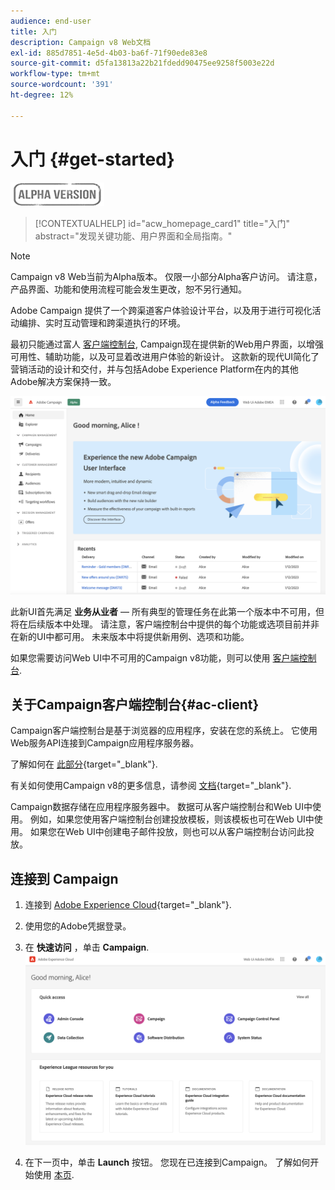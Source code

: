 ```yaml
---
audience: end-user
title: 入门
description: Campaign v8 Web文档
exl-id: 885d7851-4e5d-4b03-ba6f-71f90ede83e8
source-git-commit: d5fa13813a22b21fdedd90475ee9258f5003e22d
workflow-type: tm+mt
source-wordcount: '391'
ht-degree: 12%

---
```


# 入门 {#get-started}

![](../assets/do-not-localize/badge.png)

<!--
V8 web overview
context, scope (targets cross-channel practitioners), limitations
only existing customers
-->
>[!CONTEXTUALHELP]
>id="acw_homepage_card1"
>title="入门"
>abstract="发现关键功能、用户界面和全局指南。"

>[!NOTE]
>
>Campaign v8 Web当前为Alpha版本。 仅限一小部分Alpha客户访问。 请注意，产品界面、功能和使用流程可能会发生更改，恕不另行通知。

Adobe Campaign 提供了一个跨渠道客户体验设计平台，以及用于进行可视化活动编排、实时互动管理和跨渠道执行的环境。

最初只能通过富人 [客户端控制台](#ac-client), Campaign现在提供新的Web用户界面，以增强可用性、辅助功能，以及可显着改进用户体验的新设计。 这款新的现代UI简化了营销活动的设计和交付，并与包括Adobe Experience Platform在内的其他Adobe解决方案保持一致。


![](assets/home.png)

此新UI首先满足 **业务从业者**  — 所有典型的管理任务在此第一个版本中不可用，但将在后续版本中处理。 请注意，客户端控制台中提供的每个功能或选项目前并非在新的UI中都可用。 未来版本中将提供新用例、选项和功能。

如果您需要访问Web UI中不可用的Campaign v8功能，则可以使用 [客户端控制台](#ac-client).

## 关于Campaign客户端控制台{#ac-client}

Campaign客户端控制台是基于浏览器的应用程序，安装在您的系统上。 它使用Web服务API连接到Campaign应用程序服务器。

了解如何在 [此部分](https://experienceleague.adobe.com/docs/campaign/campaign-v8/new/connect.html){target="_blank"}.

有关如何使用Campaign v8的更多信息，请参阅 [文档](https://experienceleague.adobe.com/docs/campaign/campaign-v8/campaign-home.html?lang=zh-Hans){target="_blank"}.

Campaign数据存储在应用程序服务器中。 数据可从客户端控制台和Web UI中使用。 例如，如果您使用客户端控制台创建投放模板，则该模板也可在Web UI中使用。 如果您在Web UI中创建电子邮件投放，则也可以从客户端控制台访问此投放。

## 连接到 Campaign


1. 连接到 [Adobe Experience Cloud](http://experience.adobe.com){target="_blank"}.
1. 使用您的Adobe凭据登录。
1. 在 **快速访问** ，单击 **Campaign**.
   ![](assets/connect.png)

1. 在下一页中，单击 **Launch** 按钮。
您现在已连接到Campaign。 了解如何开始使用 [本页](user-interface.md).

<!--
-> experience cloud home: "Campaign" -> home campaign v8
-> or Campaign v8 web if direct URL
-->

